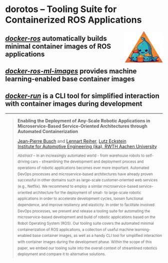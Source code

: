 # dorotos – Tooling Suite for Containerized ROS Applications

<img src="assets/logo.png" height=100 align="right">

## [***docker-ros***](https://github.com/ika-rwth-aachen/docker-ros) automatically builds minimal container images of ROS applications

## [***docker-ros-ml-images***](https://github.com/ika-rwth-aachen/docker-ros-ml-images) provides machine learning-enabled base container images

## [***docker-run***](https://github.com/ika-rwth-aachen/docker-run) is a CLI tool for simplified interaction with container images during development

---

> **Enabling the Deployment of Any-Scale Robotic Applications in Microservice-Based Service-Oriented Architectures through Automated Containerization**
>
> [Jean-Pierre Busch](https://www.ika.rwth-aachen.de/de/institut/team/fahrzeugintelligenz-automatisiertes-fahren/busch.html) and [Lennart Reiher](https://www.ika.rwth-aachen.de/de/institut/team/fahrzeugintelligenz-automatisiertes-fahren/reiher.html), [Lutz Eckstein](https://www.ika.rwth-aachen.de/de/institut/team/univ-prof-dr-ing-lutz-eckstein.html)  
> [Institute for Automotive Engineering (ika), RWTH Aachen University](https://www.ika.rwth-aachen.de/en/)
> 
> <sup>*Abstract* – In an increasingly automated world - from warehouse robots to self-driving cars - streamlining the development and deployment process and operations of robotic applications becomes ever more important. Automated DevOps processes and microservice-based architectures have already proven successful in other domains such as large-scale customer-oriented web services (e.g., Netflix). We recommend to employ a similar microservice-based service-oriented architecture for the deployment of small- to large-scale robotic applications in order to accelerate development cycles, loosen functional dependence, and improve resiliency and elasticity. In order to facilitate involved DevOps processes, we present and release a tooling suite for automating the microservice-based development and build of robotic applications based on the Robot Operating System (ROS). Our tooling suite covers the automated minimal containerization of ROS applications, a collection of useful machine learning-enabled base container images, as well as a handy CLI tool for simplified interaction with container images during the development phase. Within the scope of this paper, we embed our tooling suite into the overall context of streamlined robotics deployment and compare it to alternative solutions.</sup>

